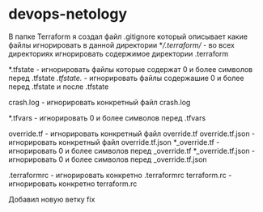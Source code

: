 # devops-netology
В папке Terraform я создал файл .gitignore который описывает какие файлы игнорировать в данной директории
**/.terraform/* - во всех директориях игнорировать содержимое директории .terraform

*.tfstate - игнорировать файлы которые содержат 0 и более символов перед .tfstate
*.tfstate.* - игнорировать файлы содержашие 0 и более перед .tfstate и после .tfstate

crash.log - игнорировать конкретный файл crash.log

*.tfvars - игнорировать 0 и более символов перед .tfvars

override.tf - игнорировать конкретный файл override.tf
override.tf.json - игнорировать конкретный файл override.tf.json
*_override.tf - игнорировать 0 и более символов перед _override.tf
*_override.tf.json - игнорировать 0 и более символов перед _override.tf.json

.terraformrc - игнорировать конкретно .terraformrc
terraform.rc - игнорировать конкретно terraform.rc

Добавил новую ветку fix
